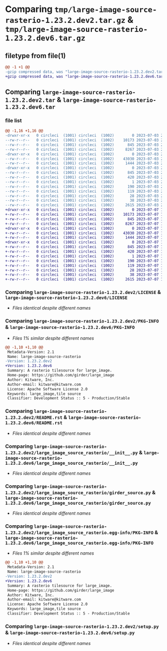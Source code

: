 # Comparing `tmp/large-image-source-rasterio-1.23.2.dev2.tar.gz` & `tmp/large-image-source-rasterio-1.23.2.dev6.tar.gz`

## filetype from file(1)

```diff
@@ -1 +1 @@
-gzip compressed data, was "large-image-source-rasterio-1.23.2.dev2.tar", last modified: Mon Jul  3 20:19:06 2023, max compression
+gzip compressed data, was "large-image-source-rasterio-1.23.2.dev6.tar", last modified: Fri Jul  7 19:29:15 2023, max compression
```

## Comparing `large-image-source-rasterio-1.23.2.dev2.tar` & `large-image-source-rasterio-1.23.2.dev6.tar`

### file list

```diff
@@ -1,16 +1,16 @@
-drwxr-xr-x   0 circleci  (1001) circleci  (1002)        0 2023-07-03 20:19:06.754771 large-image-source-rasterio-1.23.2.dev2/
--rw-r--r--   0 circleci  (1001) circleci  (1002)    10173 2023-07-03 20:19:06.000000 large-image-source-rasterio-1.23.2.dev2/LICENSE
--rw-r--r--   0 circleci  (1001) circleci  (1002)      845 2023-07-03 20:19:06.754771 large-image-source-rasterio-1.23.2.dev2/PKG-INFO
--rw-r--r--   0 circleci  (1001) circleci  (1002)     8267 2023-07-03 20:19:06.000000 large-image-source-rasterio-1.23.2.dev2/README.rst
-drwxr-xr-x   0 circleci  (1001) circleci  (1002)        0 2023-07-03 20:19:06.754771 large-image-source-rasterio-1.23.2.dev2/large_image_source_rasterio/
--rw-r--r--   0 circleci  (1001) circleci  (1002)    43030 2023-07-03 20:17:23.000000 large-image-source-rasterio-1.23.2.dev2/large_image_source_rasterio/__init__.py
--rw-r--r--   0 circleci  (1001) circleci  (1002)     1444 2023-07-03 20:17:23.000000 large-image-source-rasterio-1.23.2.dev2/large_image_source_rasterio/girder_source.py
-drwxr-xr-x   0 circleci  (1001) circleci  (1002)        0 2023-07-03 20:19:06.754771 large-image-source-rasterio-1.23.2.dev2/large_image_source_rasterio.egg-info/
--rw-r--r--   0 circleci  (1001) circleci  (1002)      845 2023-07-03 20:19:06.000000 large-image-source-rasterio-1.23.2.dev2/large_image_source_rasterio.egg-info/PKG-INFO
--rw-r--r--   0 circleci  (1001) circleci  (1002)      420 2023-07-03 20:19:06.000000 large-image-source-rasterio-1.23.2.dev2/large_image_source_rasterio.egg-info/SOURCES.txt
--rw-r--r--   0 circleci  (1001) circleci  (1002)        1 2023-07-03 20:19:06.000000 large-image-source-rasterio-1.23.2.dev2/large_image_source_rasterio.egg-info/dependency_links.txt
--rw-r--r--   0 circleci  (1001) circleci  (1002)      190 2023-07-03 20:19:06.000000 large-image-source-rasterio-1.23.2.dev2/large_image_source_rasterio.egg-info/entry_points.txt
--rw-r--r--   0 circleci  (1001) circleci  (1002)      119 2023-07-03 20:19:06.000000 large-image-source-rasterio-1.23.2.dev2/large_image_source_rasterio.egg-info/requires.txt
--rw-r--r--   0 circleci  (1001) circleci  (1002)       28 2023-07-03 20:19:06.000000 large-image-source-rasterio-1.23.2.dev2/large_image_source_rasterio.egg-info/top_level.txt
--rw-r--r--   0 circleci  (1001) circleci  (1002)       38 2023-07-03 20:19:06.754771 large-image-source-rasterio-1.23.2.dev2/setup.cfg
--rw-r--r--   0 circleci  (1001) circleci  (1002)     2615 2023-07-03 20:17:23.000000 large-image-source-rasterio-1.23.2.dev2/setup.py
+drwxr-xr-x   0 circleci  (1001) circleci  (1002)        0 2023-07-07 19:29:15.024234 large-image-source-rasterio-1.23.2.dev6/
+-rw-r--r--   0 circleci  (1001) circleci  (1002)    10173 2023-07-07 19:29:14.000000 large-image-source-rasterio-1.23.2.dev6/LICENSE
+-rw-r--r--   0 circleci  (1001) circleci  (1002)      845 2023-07-07 19:29:15.024234 large-image-source-rasterio-1.23.2.dev6/PKG-INFO
+-rw-r--r--   0 circleci  (1001) circleci  (1002)     8267 2023-07-07 19:29:14.000000 large-image-source-rasterio-1.23.2.dev6/README.rst
+drwxr-xr-x   0 circleci  (1001) circleci  (1002)        0 2023-07-07 19:29:15.020234 large-image-source-rasterio-1.23.2.dev6/large_image_source_rasterio/
+-rw-r--r--   0 circleci  (1001) circleci  (1002)    43030 2023-07-07 19:27:44.000000 large-image-source-rasterio-1.23.2.dev6/large_image_source_rasterio/__init__.py
+-rw-r--r--   0 circleci  (1001) circleci  (1002)     1444 2023-07-07 19:27:44.000000 large-image-source-rasterio-1.23.2.dev6/large_image_source_rasterio/girder_source.py
+drwxr-xr-x   0 circleci  (1001) circleci  (1002)        0 2023-07-07 19:29:15.024234 large-image-source-rasterio-1.23.2.dev6/large_image_source_rasterio.egg-info/
+-rw-r--r--   0 circleci  (1001) circleci  (1002)      845 2023-07-07 19:29:14.000000 large-image-source-rasterio-1.23.2.dev6/large_image_source_rasterio.egg-info/PKG-INFO
+-rw-r--r--   0 circleci  (1001) circleci  (1002)      420 2023-07-07 19:29:14.000000 large-image-source-rasterio-1.23.2.dev6/large_image_source_rasterio.egg-info/SOURCES.txt
+-rw-r--r--   0 circleci  (1001) circleci  (1002)        1 2023-07-07 19:29:14.000000 large-image-source-rasterio-1.23.2.dev6/large_image_source_rasterio.egg-info/dependency_links.txt
+-rw-r--r--   0 circleci  (1001) circleci  (1002)      190 2023-07-07 19:29:14.000000 large-image-source-rasterio-1.23.2.dev6/large_image_source_rasterio.egg-info/entry_points.txt
+-rw-r--r--   0 circleci  (1001) circleci  (1002)      119 2023-07-07 19:29:14.000000 large-image-source-rasterio-1.23.2.dev6/large_image_source_rasterio.egg-info/requires.txt
+-rw-r--r--   0 circleci  (1001) circleci  (1002)       28 2023-07-07 19:29:14.000000 large-image-source-rasterio-1.23.2.dev6/large_image_source_rasterio.egg-info/top_level.txt
+-rw-r--r--   0 circleci  (1001) circleci  (1002)       38 2023-07-07 19:29:15.024234 large-image-source-rasterio-1.23.2.dev6/setup.cfg
+-rw-r--r--   0 circleci  (1001) circleci  (1002)     2615 2023-07-07 19:27:44.000000 large-image-source-rasterio-1.23.2.dev6/setup.py
```

### Comparing `large-image-source-rasterio-1.23.2.dev2/LICENSE` & `large-image-source-rasterio-1.23.2.dev6/LICENSE`

 * *Files identical despite different names*

### Comparing `large-image-source-rasterio-1.23.2.dev2/PKG-INFO` & `large-image-source-rasterio-1.23.2.dev6/PKG-INFO`

 * *Files 1% similar despite different names*

```diff
@@ -1,10 +1,10 @@
 Metadata-Version: 2.1
 Name: large-image-source-rasterio
-Version: 1.23.2.dev2
+Version: 1.23.2.dev6
 Summary: A rasterio tilesource for large_image.
 Home-page: https://github.com/girder/large_image
 Author: Kitware, Inc.
 Author-email: kitware@kitware.com
 License: Apache Software License 2.0
 Keywords: large_image,tile source
 Classifier: Development Status :: 5 - Production/Stable
```

### Comparing `large-image-source-rasterio-1.23.2.dev2/README.rst` & `large-image-source-rasterio-1.23.2.dev6/README.rst`

 * *Files identical despite different names*

### Comparing `large-image-source-rasterio-1.23.2.dev2/large_image_source_rasterio/__init__.py` & `large-image-source-rasterio-1.23.2.dev6/large_image_source_rasterio/__init__.py`

 * *Files identical despite different names*

### Comparing `large-image-source-rasterio-1.23.2.dev2/large_image_source_rasterio/girder_source.py` & `large-image-source-rasterio-1.23.2.dev6/large_image_source_rasterio/girder_source.py`

 * *Files identical despite different names*

### Comparing `large-image-source-rasterio-1.23.2.dev2/large_image_source_rasterio.egg-info/PKG-INFO` & `large-image-source-rasterio-1.23.2.dev6/large_image_source_rasterio.egg-info/PKG-INFO`

 * *Files 1% similar despite different names*

```diff
@@ -1,10 +1,10 @@
 Metadata-Version: 2.1
 Name: large-image-source-rasterio
-Version: 1.23.2.dev2
+Version: 1.23.2.dev6
 Summary: A rasterio tilesource for large_image.
 Home-page: https://github.com/girder/large_image
 Author: Kitware, Inc.
 Author-email: kitware@kitware.com
 License: Apache Software License 2.0
 Keywords: large_image,tile source
 Classifier: Development Status :: 5 - Production/Stable
```

### Comparing `large-image-source-rasterio-1.23.2.dev2/setup.py` & `large-image-source-rasterio-1.23.2.dev6/setup.py`

 * *Files identical despite different names*

